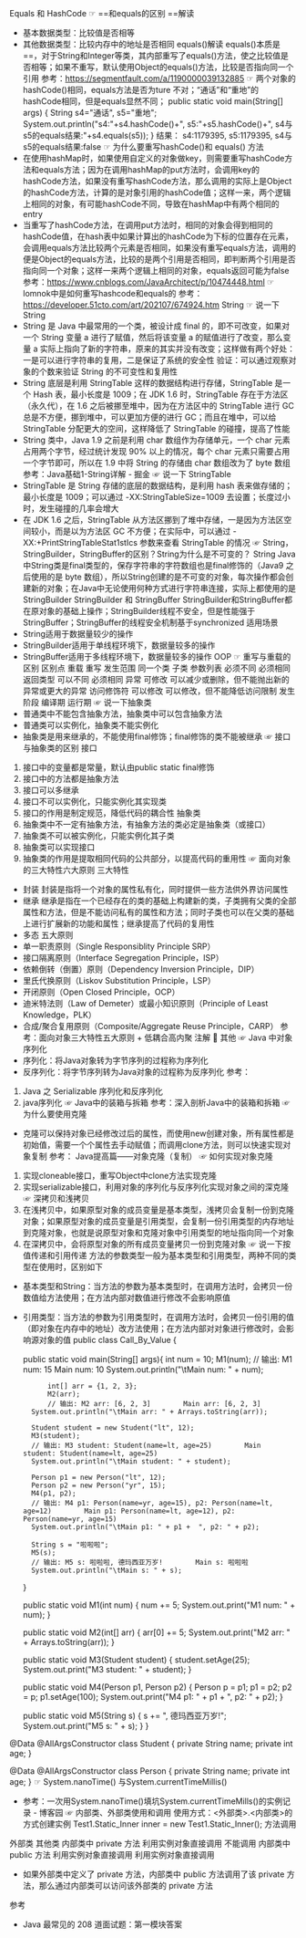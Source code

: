 Equals 和 HashCode
☞ ==和equals的区别
==解读
- 基本数据类型：比较值是否相等
- 其他数据类型：比较内存中的地址是否相同
equals()解读
equals()本质是==，对于String和Integer等类，其内部重写了equals()方法，使之比较值是否相等；如果不重写，默认使用Object的equals()方法，比较是否指向同一个引用
参考：https://segmentfault.com/a/1190000039132885
☞ 两个对象的hashCode()相同，equals方法是否为ture
不对；“通话”和“重地”的hashCode相同，但是equals显然不同；
public static void main(String[] args) {
        String s4="通话", s5="重地";
        System.out.println("s4:"+s4.hashCode()+", s5:"+s5.hashCode()+", s4与s5的equals结果:"+s4.equals(s5));
}
结果：
s4:1179395, s5:1179395, s4与s5的equals结果:false
☞ 为什么要重写hashCode()和 equals() 方法
- 在使用hashMap时，如果使用自定义的对象做key，则需要重写hashCode方法和equals方法；因为在调用hashMap的put方法时，会调用key的hashCode方法，如果没有重写hashCode方法，那么调用的实际上是Object的hashCode方法，计算的是对象引用的hashCode值；这样一来，两个逻辑上相同的对象，有可能hashCode不同，导致在hashMap中有两个相同的entry
- 当重写了hashCode方法，在调用put方法时，相同的对象会得到相同的hashCode值，在hash表中如果计算出的hashCode为下标的位置存在元素，会调用equals方法比较两个元素是否相同，如果没有重写equals方法，调用的便是Object的equals方法，比较的是两个引用是否相同，即判断两个引用是否指向同一个对象；这样一来两个逻辑上相同的对象，equals返回可能为false
参考：https://www.cnblogs.com/JavaArchitect/p/10474448.html
☞ lomnok中是如何重写hashcode和equals的
参考：https://developer.51cto.com/art/202107/674924.htm
String
☞  说一下 String
- String 是 Java 中最常用的一个类，被设计成 final 的，即不可改变，如果对一个 String 变量 a 进行了赋值，然后将该变量 a 的赋值进行了改变，那么变量 a 实际上指向了新的字符串，原来的其实并没有改变；这样做有两个好处：一是可以进行字符串的复用，二是保证了系统的安全性
验证：可以通过观察对象的个数来验证 String 的不可变性和复用性
- String 底层是利用 StringTable 这样的数据结构进行存储，StringTable 是一个 Hash 表，最小长度是 1009；在 JDK 1.6 时，StringTable 存在于方法区（永久代），在 1.6 之后被挪至堆中，因为在方法区中的 StringTable 进行 GC 总是不方便，挪到堆中，可以更加方便的进行 GC；而且在堆中，可以给 StringTable 分配更大的空间，这样降低了 StringTable 的碰撞，提高了性能
- String 类中，Java 1.9 之前是利用 char 数组作为存储单元，一个 char 元素占用两个字节，经过统计发现 90% 以上的情况，每个 char 元素只需要占用一个字节即可，所以在 1.9 中将 String 的存储由 char 数组改为了 byte 数组
参考：Java基础1-String详解 - 掘金
☞ 说一下 StringTable
- StringTable 是 String 存储的底层的数据结构，是利用 hash 表来做存储的；最小长度是 1009；可以通过 -XX:StringTableSize=1009 去设置；长度过小时，发生碰撞的几率会增大
- 在 JDK 1.6 之后，StringTable 从方法区挪到了堆中存储，一是因为方法区空间较小，而是以为方法区 GC 不方便；在实际中，可以通过 -XX:+PrintStringTabIeStat1stIcs 参数来查看 StringTable 的情况
☞ String，StringBuilder，StringBuffer的区别？String为什么是不可变的？
String
Java中String类是final类型的，保存字符串的字符数组也是final修饰的（Java9 之后使用的是 byte 数组），所以String创建的是不可变的对象，每次操作都会创建新的对象；在Java中无论使用何种方式进行字符串连接，实际上都使用的是StringBuilder
StringBuilder 和 StringBuffer
StringBuilder和StringBuffer都在原对象的基础上操作；StringBuilder线程不安全，但是性能强于StringBuffer；StringBuffer的线程安全机制基于synchronized
适用场景
- String适用于数据量较少的操作
- StringBuilder适用于单线程环境下，数据量较多的操作
- StringBuffer适用于多线程环境下，数据量较多的操作
OOP
☞ 重写与重载的区别
区别点
重载
重写
发生范围
同一个类
子类
参数列表
必须不同
必须相同
返回类型
可以不同
必须相同
异常
可修改
可以减少或删除，但不能抛出新的异常或更大的异常
访问修饰符
可以修改
可以修改，但不能降低访问限制
发生阶段
编译期
运行期
☞ 说一下抽象类
- 普通类中不能包含抽象方法，抽象类中可以包含抽象方法
- 普通类可以实例化，抽象类不能实例化
- 抽象类是用来继承的，不能使用final修饰；final修饰的类不能被继承
☞ 接口与抽象类的区别
接口
1. 接口中的变量都是常量，默认由public static final修饰
2. 接口中的方法都是抽象方法
3. 接口可以多继承
4. 接口不可以实例化，只能实例化其实现类
5. 接口的作用是制定规范，降低代码的耦合性
抽象类
1. 抽象类中不一定有抽象方法，有抽象方法的类必定是抽象类（或接口）
2. 抽象类不可以被实例化，只能实例化其子类
3. 抽象类可以实现接口
4. 抽象类的作用是提取相同代码的公共部分，以提高代码的重用性
☞ 面向对象的三大特性六大原则
三大特性
- 封装
封装是指将一个对象的属性私有化，同时提供一些方法供外界访问属性
- 继承
继承是指在一个已经存在的类的基础上构建新的类，子类拥有父类的全部属性和方法，但是不能访问私有的属性和方法；同时子类也可以在父类的基础上进行扩展新的功能和属性；继承提高了代码的复用性
- 多态
五大原则
- 单一职责原则（Single Responsiblity Principle SRP）
- 接口隔离原则（Interface Segregation Principle，ISP）
- 依赖倒转（倒置）原则（Dependency Inversion Principle，DIP）
- 里氏代换原则（Liskov Substitution Principle，LSP）
- 开闭原则（Open Closed Principle，OCP）
- 迪米特法则（Law of Demeter）或最小知识原则（Principle of Least Knowledge，PLK）
- 合成/聚合复用原则（Composite/Aggregate Reuse Principle，CARP）
参考：面向对象三大特性五大原则 + 低耦合高内聚
注解
📌 
其他
☞ Java 中对象序列化
- 序列化：将Java对象转为字节序列的过程称为序列化
- 反序列化：将字节序列转为Java对象的过程称为反序列化
参考：
1. Java 之 Serializable 序列化和反序列化
2. java序列化
☞ Java中的装箱与拆箱
参考：深入剖析Java中的装箱和拆箱
☞ 为什么要使用克隆
- 克隆可以保持对象已经修改过后的属性，而使用new创建对象，所有属性都是初始值，需要一个个属性去手动赋值；而调用clone方法，则可以快速实现对象复制
参考： Java提高篇——对象克隆（复制）
☞ 如何实现对象克隆
1. 实现cloneable接口，重写Object中clone方法实现克隆
2. 实现serializable接口，利用对象的序列化与反序列化实现对象之间的深克隆
☞ 深拷贝和浅拷贝
1. 在浅拷贝中，如果原型对象的成员变量是基本类型，浅拷贝会复制一份到克隆对象；如果原型对象的成员变量是引用类型，会复制一份引用类型的内存地址到克隆对象，也就是说原型对象和克隆对象中引用类型的地址指向同一个对象
2. 在深拷贝中，会将原型对象的所有成员变量拷贝一份到克隆对象
☞ 说一下按值传递和引用传递
方法的参数类型一般为基本类型和引用类型，两种不同的类型在使用时，区别如下
- 基本类型和String：当方法的参数为基本类型时，在调用方法时，会拷贝一份数值给方法使用；在方法内部对数值进行修改不会影响原值
- 引用类型：当方法的参数为引用类型时，在调用方法时，会拷贝一份引用的值（即对象在内存中的地址）改方法使用；在方法内部对对象进行修改时，会影响源对象的值
public class Call_By_Value {

    public static void main(String[] args){
            int num = 10;
            M1(num);
            // 输出: M1 num: 15        Main num: 10
            System.out.println("\tMain num: " + num);

            int[] arr = {1, 2, 3};
            M2(arr);
            // 输出: M2 arr: [6, 2, 3]        Main arr: [6, 2, 3]
        System.out.println("\tMain arr: " + Arrays.toString(arr));

        Student student = new Student("lt", 12);
        M3(student);
        // 输出: M3 student: Student(name=lt, age=25)        Main student: Student(name=lt, age=25)
        System.out.println("\tMain student: " + student);

        Person p1 = new Person("lt", 12);
        Person p2 = new Person("yr", 15);
        M4(p1, p2);
        // 输出: M4 p1: Person(name=yr, age=15), p2: Person(name=lt, age=12)        Main p1: Person(name=lt, age=12), p2: Person(name=yr, age=15)
        System.out.println("\tMain p1: " + p1 +  ", p2: " + p2);

        String s = "啦啦啦";
        M5(s);
        // 输出: M5 s: 啦啦啦, 德玛西亚万岁!        Main s: 啦啦啦
        System.out.println("\tMain s: " + s);

    }

    public static void M1(int num) {
        num += 5;
        System.out.print("M1 num: " + num);
    }

    public static void M2(int[] arr) {
        arr[0] += 5;
        System.out.print("M2 arr: " + Arrays.toString(arr));
    }

    public static void M3(Student student) {
        student.setAge(25);
        System.out.print("M3 student: " + student);
    }

    public static void M4(Person p1, Person p2) {
        Person p = p1;
        p1 = p2;
        p2 = p;
        p1.setAge(100);
        System.out.print("M4 p1: " + p1 +  ", p2: " + p2);
    }

    public static void M5(String s) {
        s += ", 德玛西亚万岁!";
        System.out.print("M5 s: " + s);
    }
}

@Data
@AllArgsConstructor
class Student {
    private String name;
    private int age;
}

@Data
@AllArgsConstructor
class Person {
    private String name;
    private int age;
}
☞  System.nanoTime() 与System.currentTimeMillis()
- 参考：一次用System.nanoTime()填坑System.currentTimeMills()的实例记录 - 博客园
☞ 内部类、外部类使用和调用
使用方式：<外部类>.<内部类>的方式创建实例
Test1.Static_Inner inner = new Test1.Static_Inner();
方法调用

外部类
其他类
内部类中 private 方法
利用实例对象直接调用
不能调用
内部类中 public 方法
利用实例对象直接调用
利用实例对象直接调用
- 如果外部类中定义了 private 方法，内部类中 public 方法调用了该 private 方法，那么通过内部类可以访问该外部类的 private 方法

参考
- Java 最常见的 208 道面试题：第一模块答案